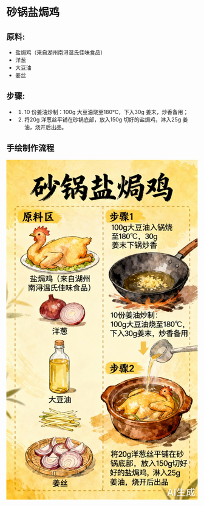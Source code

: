 # 砂锅盐焗鸡

## 原料:

- 盐焗鸡（来自湖州南浔温氏佳味食品）
- 洋葱
- 大豆油
- 姜丝

## 步骤:

- 1. 10 份姜油炒制：100g 大豆油烧至180℃，下入30g 姜末，炒香备用；
- 2. 将20g 洋葱丝平铺在砂锅底部，放入150g 切好的盐焗鸡，淋入25g 姜油，烧开后出品。


## 手绘制作流程

![手绘制作流程](../images/砂锅菜/砂锅盐焗鸡.jpg)
